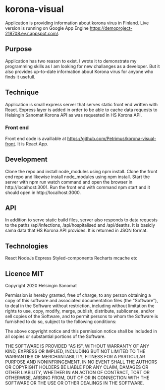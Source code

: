 # korona-visual
Application is providing information about korona virus in Finland. Live version is running on Google App Engine https://demoproject-218708.ey.r.appspot.com/.

## Purpose
Application has two reason to exist. I wrote it to demonstrate my programming skills as I am looking for new challanges as a developer. But it also provides up-to-date information about Korona virus for anyone who finds it usefull.

## Technique
Application is small express server that serves static front end written with React. Express layer is added in order to be able to cache data requests to Helsingin Sanomat Korona API as was requested in HS Korona API. 

### Front end
Front end code is availlable at https://github.com/Petrimus/korona-visual-front. It is React App.

## Development
Clone the repo and install node_modules using npm install. Clone the front end repo and likewise install node_modules using npm install. Start the server with npm run watch  command and open the browser in http://localhost:3001. Run the front end with command npm start and it should open in http://localhost:3000.

## API
In addition to serve static build files, server also responds to data requests to the paths /api/infections, /api/hospitalised and /api/deaths. It is basicly sama data that HS Korona API provides. It is returned in JSON format.


## Technologies
React
NodeJs
Express
Styled-components
Recharts
mcache
etc

## Licence MIT
Copyright 2020 Helsingin Sanomat

Permission is hereby granted, free of charge, to any person obtaining a copy of this software and associated documentation files (the "Software"), to deal in the Software without restriction, including without limitation the rights to use, copy, modify, merge, publish, distribute, sublicense, and/or sell copies of the Software, and to permit persons to whom the Software is furnished to do so, subject to the following conditions:

The above copyright notice and this permission notice shall be included in all copies or substantial portions of the Software.

THE SOFTWARE IS PROVIDED "AS IS", WITHOUT WARRANTY OF ANY KIND, EXPRESS OR IMPLIED, INCLUDING BUT NOT LIMITED TO THE WARRANTIES OF MERCHANTABILITY, FITNESS FOR A PARTICULAR PURPOSE AND NONINFRINGEMENT. IN NO EVENT SHALL THE AUTHORS OR COPYRIGHT HOLDERS BE LIABLE FOR ANY CLAIM, DAMAGES OR OTHER LIABILITY, WHETHER IN AN ACTION OF CONTRACT, TORT OR OTHERWISE, ARISING FROM, OUT OF OR IN CONNECTION WITH THE SOFTWARE OR THE USE OR OTHER DEALINGS IN THE SOFTWARE.


